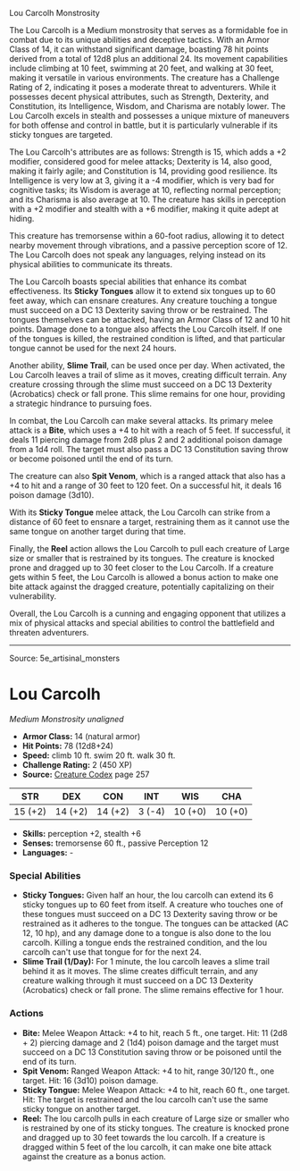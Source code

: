 <MonsterName/>Lou Carcolh</MonsterName>
<CreatureType/>Monstrosity</CreatureType>

<summary>The Lou Carcolh is a Medium monstrosity that serves as a formidable foe in combat due to its unique abilities and deceptive tactics. With an Armor Class of 14, it can withstand significant damage, boasting 78 hit points derived from a total of 12d8 plus an additional 24. Its movement capabilities include climbing at 10 feet, swimming at 20 feet, and walking at 30 feet, making it versatile in various environments. The creature has a Challenge Rating of 2, indicating it poses a moderate threat to adventurers. While it possesses decent physical attributes, such as Strength, Dexterity, and Constitution, its Intelligence, Wisdom, and Charisma are notably lower. The Lou Carcolh excels in stealth and possesses a unique mixture of maneuvers for both offense and control in battle, but it is particularly vulnerable if its sticky tongues are targeted.</summary>

<detail>

The Lou Carcolh's attributes are as follows: Strength is 15, which adds a +2 modifier, considered good for melee attacks; Dexterity is 14, also good, making it fairly agile; and Constitution is 14, providing good resilience. Its Intelligence is very low at 3, giving it a -4 modifier, which is very bad for cognitive tasks; its Wisdom is average at 10, reflecting normal perception; and its Charisma is also average at 10. The creature has skills in perception with a +2 modifier and stealth with a +6 modifier, making it quite adept at hiding.

This creature has tremorsense within a 60-foot radius, allowing it to detect nearby movement through vibrations, and a passive perception score of 12. The Lou Carcolh does not speak any languages, relying instead on its physical abilities to communicate its threats.

The Lou Carcolh boasts special abilities that enhance its combat effectiveness. Its **Sticky Tongues** allow it to extend six tongues up to 60 feet away, which can ensnare creatures. Any creature touching a tongue must succeed on a DC 13 Dexterity saving throw or be restrained. The tongues themselves can be attacked, having an Armor Class of 12 and 10 hit points. Damage done to a tongue also affects the Lou Carcolh itself. If one of the tongues is killed, the restrained condition is lifted, and that particular tongue cannot be used for the next 24 hours.

Another ability, **Slime Trail**, can be used once per day. When activated, the Lou Carcolh leaves a trail of slime as it moves, creating difficult terrain. Any creature crossing through the slime must succeed on a DC 13 Dexterity (Acrobatics) check or fall prone. This slime remains for one hour, providing a strategic hindrance to pursuing foes.

In combat, the Lou Carcolh can make several attacks. Its primary melee attack is a **Bite**, which uses a +4 to hit with a reach of 5 feet. If successful, it deals 11 piercing damage from 2d8 plus 2 and 2 additional poison damage from a 1d4 roll. The target must also pass a DC 13 Constitution saving throw or become poisoned until the end of its turn.

The creature can also **Spit Venom**, which is a ranged attack that also has a +4 to hit and a range of 30 feet to 120 feet. On a successful hit, it deals 16 poison damage (3d10).

With its **Sticky Tongue** melee attack, the Lou Carcolh can strike from a distance of 60 feet to ensnare a target, restraining them as it cannot use the same tongue on another target during that time.

Finally, the **Reel** action allows the Lou Carcolh to pull each creature of Large size or smaller that is restrained by its tongues. The creature is knocked prone and dragged up to 30 feet closer to the Lou Carcolh. If a creature gets within 5 feet, the Lou Carcolh is allowed a bonus action to make one bite attack against the dragged creature, potentially capitalizing on their vulnerability. 

Overall, the Lou Carcolh is a cunning and engaging opponent that utilizes a mix of physical attacks and special abilities to control the battlefield and threaten adventurers.</detail>



---

Source: 5e_artisinal_monsters

# Lou Carcolh

*Medium* *Monstrosity* *unaligned*

- **Armor Class:** 14 (natural armor)
- **Hit Points:** 78 (12d8+24)
- **Speed:** climb 10 ft. swim 20 ft. walk 30 ft.
- **Challenge Rating:** 2 (450 XP)
- **Source:** [Creature Codex](https://koboldpress.com/kpstore/product/creature-codex-for-5th-edition-dnd) page 257

| STR | DEX | CON | INT | WIS | CHA |
| --- | --- | --- | --- | --- | --- |
| 15 (+2) | 14 (+2) | 14 (+2) | 3 (-4) | 10 (+0) | 10 (+0) |

- **Skills:** perception +2, stealth +6
- **Senses:** tremorsense 60 ft., passive Perception 12
- **Languages:** -

### Special Abilities

- **Sticky Tongues:** Given half an hour, the lou carcolh can extend its 6 sticky tongues up to 60 feet from itself. A creature who touches one of these tongues must succeed on a DC 13 Dexterity saving throw or be restrained as it adheres to the tongue. The tongues can be attacked (AC 12, 10 hp), and any damage done to a tongue is also done to the lou carcolh. Killing a tongue ends the restrained condition, and the lou carcolh can't use that tongue for for the next 24.
- **Slime Trail (1/Day):** For 1 minute, the lou carcolh leaves a slime trail behind it as it moves. The slime creates difficult terrain, and any creature walking through it must succeed on a DC 13 Dexterity (Acrobatics) check or fall prone. The slime remains effective for 1 hour.

### Actions

- **Bite:** Melee Weapon Attack: +4 to hit, reach 5 ft., one target. Hit: 11 (2d8 + 2) piercing damage and 2 (1d4) poison damage and the target must succeed on a DC 13 Constitution saving throw or be poisoned until the end of its turn.
- **Spit Venom:** Ranged Weapon Attack: +4 to hit, range 30/120 ft., one target. Hit: 16 (3d10) poison damage.
- **Sticky Tongue:** Melee Weapon Attack: +4 to hit, reach 60 ft., one target. Hit: The target is restrained and the lou carcolh can't use the same sticky tongue on another target.
- **Reel:** The lou carcolh pulls in each creature of Large size or smaller who is restrained by one of its sticky tongues. The creature is knocked prone and dragged up to 30 feet towards the lou carcolh. If a creature is dragged within 5 feet of the lou carcolh, it can make one bite attack against the creature as a bonus action.




